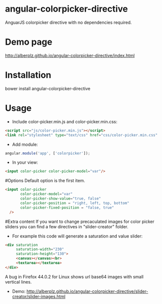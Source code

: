 # angular-colorpicker-directive
AnguarJS colorpicker directive with no dependencies required.

# Demo page
http://alberplz.github.io/angular-colorpicker-directive/index.html

# Installation
bower install angular-colorpicker-directive

# Usage
* Include color-picker.min.js and color-picker.min.css:
```html
<script src="js/color-picker.min.js"></script>
<link rel="stylesheet" type="text/css" href="css/color-picker.min.css" />
```
* Add module:
```javascript
angular.module('app', ['colorpicker']);
```
* In your view:
```html
<input color-picker color-picker-model="var"/>
```

#Options
Default option is the first item.
```html
<input color-picker 
       color-picker-model="var"
       color-picker-show-value="true, false"
       color-picker-position = "right, left, top, bottom"
       color-picker-fixed-position = "false, true"
  />
```

#Extra content
If you want to change precaculated images for color picker sliders you can find a few directives in "slider-creator" folder.

* For example this code will generate a saturation and value slider:
```html
<div saturation
     saturation-width="230" 
     saturation-height="130">
     <canvas></canvas><br>
     <textarea></textarea>
</div>
```
A bug in Firefox 44.0.2 for Linux shows url base64 images with small vertical lines.

* Demo:
http://alberplz.github.io/angular-colorpicker-directive/slider-creator/slider-images.html

